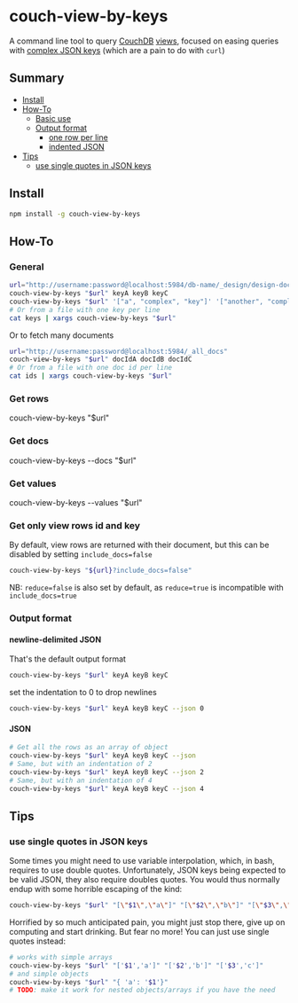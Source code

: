 # couch-view-by-keys

A command line tool to query [CouchDB](http://couchdb.apache.org/) [views](https://wiki.apache.org/couchdb/Introduction_to_CouchDB_views), focused on easing queries with [complex JSON keys](https://wiki.apache.org/couchdb/Introduction_to_CouchDB_views#Complex_Keys) (which are a pain to do with `curl`)

## Summary

<!-- START doctoc generated TOC please keep comment here to allow auto update -->
<!-- DON'T EDIT THIS SECTION, INSTEAD RE-RUN doctoc TO UPDATE -->


- [Install](#install)
- [How-To](#how-to)
  - [Basic use](#basic-use)
  - [Output format](#output-format)
    - [one row per line](#one-row-per-line)
    - [indented JSON](#indented-json)
- [Tips](#tips)
  - [use single quotes in JSON keys](#use-single-quotes-in-json-keys)

<!-- END doctoc generated TOC please keep comment here to allow auto update -->

## Install

```sh
npm install -g couch-view-by-keys
```

## How-To

### General
```sh
url="http://username:password@localhost:5984/db-name/_design/design-doc-name/_view/view-name"
couch-view-by-keys "$url" keyA keyB keyC
couch-view-by-keys "$url" '["a", "complex", "key"]' '["another", "complex", "key"]'
# Or from a file with one key per line
cat keys | xargs couch-view-by-keys "$url"
```
Or to fetch many documents
```sh
url="http://username:password@localhost:5984/_all_docs"
couch-view-by-keys "$url" docIdA docIdB docIdC
# Or from a file with one doc id per line
cat ids | xargs couch-view-by-keys "$url"
```

### Get rows
couch-view-by-keys "$url"

### Get docs
couch-view-by-keys --docs "$url"

### Get values
couch-view-by-keys --values "$url"

### Get only view rows id and key
By default, view rows are returned with their document, but this can be disabled by setting `include_docs=false`
```sh
couch-view-by-keys "${url}?include_docs=false"
```

NB: `reduce=false` is also set by default, as `reduce=true` is incompatible with `include_docs=true`

### Output format
#### newline-delimited JSON
That's the default output format
```sh
couch-view-by-keys "$url" keyA keyB keyC
```
set the indentation to 0 to drop newlines
```sh
couch-view-by-keys "$url" keyA keyB keyC --json 0
```

#### JSON
```sh
# Get all the rows as an array of object
couch-view-by-keys "$url" keyA keyB keyC --json
# Same, but with an indentation of 2
couch-view-by-keys "$url" keyA keyB keyC --json 2
# Same, but with an indentation of 4
couch-view-by-keys "$url" keyA keyB keyC --json 4
```

## Tips
### use single quotes in JSON keys
Some times you might need to use variable interpolation, which, in bash, requires to use double quotes. Unfortunately, JSON keys being expected to be valid JSON, they also require doubles quotes. You would thus normally endup with some horrible escaping of the kind:
```sh
couch-view-by-keys "$url" "[\"$1\",\"a\"]" "[\"$2\",\"b\"]" "[\"$3\",\"c\"]"
```
Horrified by so much anticipated pain, you might just stop there, give up on computing and start drinking. But fear no more! You can just use single quotes instead:
```sh
# works with simple arrays
couch-view-by-keys "$url" "['$1','a']" "['$2','b']" "['$3','c']"
# and simple objects
couch-view-by-keys "$url" "{ 'a': '$1'}"
# TODO: make it work for nested objects/arrays if you have the need
```
